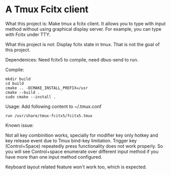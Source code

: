 A Tmux Fcitx client
====================

What this project is:
Make tmux a fcitx client. It allows you to type with input method without using graphical display server. For example, you can type with Fcitx under TTY.

What this project is not:
Display fcitx state in tmux. That is not the goal of this project.

Dependenices:
Need fcitx5 to compile, need dbus-send to run.

Compile:
```
mkdir build
cd build
cmake .. -DCMAKE_INSTALL_PREFIX=/usr
cmake --build .
sudo cmake --install .
```

Usage:
Add following content to ~/.tmux.conf
```
run /usr/share/tmux-fcitx5/fcitx5.tmux
```

Known issue:

Not all key combinition works, specially for modifier key only hotkey and key release event due to Tmux bind-key limitation.
Trigger key (Control+Space) repeatedly press functionality does not work properly. So you will see Control+space enumerate over different input method if you have more than one input method configured.

Keyboard layout related feature won't work too, which is expected.
